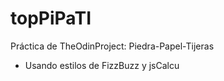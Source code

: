 # topPiPaTI
Práctica de TheOdinProject: Piedra-Papel-Tijeras

 - Usando estilos de FizzBuzz y jsCalcu